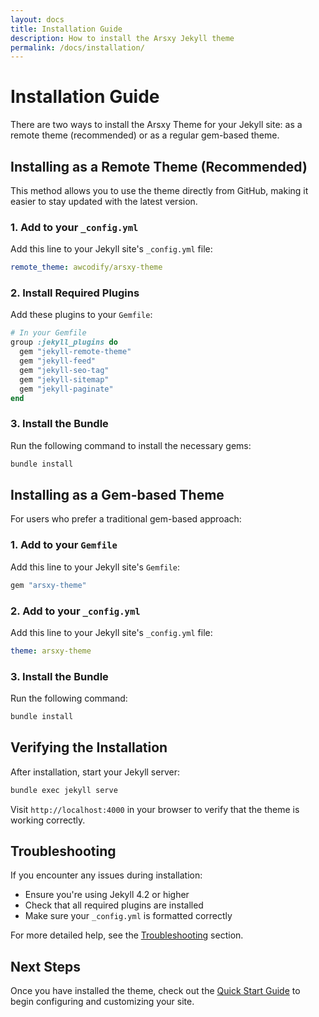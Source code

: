 ```yaml
---
layout: docs
title: Installation Guide
description: How to install the Arsxy Jekyll theme
permalink: /docs/installation/
---
```


# Installation Guide

There are two ways to install the Arsxy Theme for your Jekyll site: as a remote theme (recommended) or as a regular gem-based theme.

## Installing as a Remote Theme (Recommended)

This method allows you to use the theme directly from GitHub, making it easier to stay updated with the latest version.

### 1. Add to your `_config.yml`

Add this line to your Jekyll site's `_config.yml` file:

```yaml
remote_theme: awcodify/arsxy-theme
```

### 2. Install Required Plugins

Add these plugins to your `Gemfile`:

```ruby
# In your Gemfile
group :jekyll_plugins do
  gem "jekyll-remote-theme"
  gem "jekyll-feed"
  gem "jekyll-seo-tag"
  gem "jekyll-sitemap"
  gem "jekyll-paginate"
end
```

### 3. Install the Bundle

Run the following command to install the necessary gems:

```bash
bundle install
```

## Installing as a Gem-based Theme

For users who prefer a traditional gem-based approach:

### 1. Add to your `Gemfile`

Add this line to your Jekyll site's `Gemfile`:

```ruby
gem "arsxy-theme"
```

### 2. Add to your `_config.yml`

Add this line to your Jekyll site's `_config.yml` file:

```yaml
theme: arsxy-theme
```

### 3. Install the Bundle

Run the following command:

```bash
bundle install
```

## Verifying the Installation

After installation, start your Jekyll server:

```bash
bundle exec jekyll serve
```

Visit `http://localhost:4000` in your browser to verify that the theme is working correctly.

## Troubleshooting

If you encounter any issues during installation:

- Ensure you're using Jekyll 4.2 or higher
- Check that all required plugins are installed
- Make sure your `_config.yml` is formatted correctly

For more detailed help, see the [Troubleshooting](/docs/troubleshooting/) section.

## Next Steps

Once you have installed the theme, check out the [Quick Start Guide](/docs/quick-start/) to begin configuring and customizing your site.